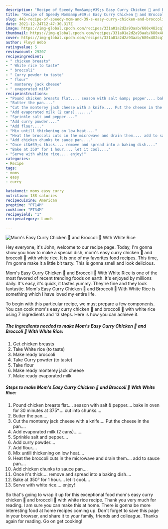 ```yaml
---
description: "Recipe of Speedy Mom&amp;#39;s Easy Curry Chicken 🍗 and Broccoli 🥦 With White Rice"
title: "Recipe of Speedy Mom&amp;#39;s Easy Curry Chicken 🍗 and Broccoli 🥦 With White Rice"
slug: 442-recipe-of-speedy-mom-and-39-s-easy-curry-chicken-and-broccoli-with-white-rice
date: 2021-12-24T12:47:30.317Z
image: https://img-global.cpcdn.com/recipes/331a01a2d2a93aab/680x482cq70/moms-easy-curry-chicken-and-broccoli-with-white-rice-recipe-main-photo.jpg
thumbnail: https://img-global.cpcdn.com/recipes/331a01a2d2a93aab/680x482cq70/moms-easy-curry-chicken-and-broccoli-with-white-rice-recipe-main-photo.jpg
cover: https://img-global.cpcdn.com/recipes/331a01a2d2a93aab/680x482cq70/moms-easy-curry-chicken-and-broccoli-with-white-rice-recipe-main-photo.jpg
author: Floyd Webb
ratingvalue: 5
reviewcount: 29207
recipeingredient:
- " chicken breasts"
- " White rice to taste"
- " broccoli"
- " Curry powder to taste"
- " flour"
- " monterey jack cheese"
- " evaporated milk"
recipeinstructions:
- "Pound chicken breasts flat.... season with salt &amp; pepper.... bake in oven for 30 minutes at 375°.... cut into chunks...."
- "Butter the pan...."
- "Cut the monterey jack cheese with a knife.... Put the cheese in the pan...."
- "Add evaporated milk (2 cans)......."
- "Sprinkle salt and pepper...."
- "Add curry powder...."
- "Add flour...."
- "Mix untill thickening on low heat...."
- "Heat the broccoli cuts in the microwave and drain them.... add to sauce pan...."
- "Add chicken chunks to sauce pan...."
- "Once it&#39;s thick.... remove and spread into a baking dish...."
- "Bake at 350° for 1 hour.... let it cool...."
- "Serve with white rice.... enjoy!"
categories:
- Recipe
tags:
- moms
- easy
- curry

katakunci: moms easy curry 
nutrition: 188 calories
recipecuisine: American
preptime: "PT14M"
cooktime: "PT34M"
recipeyield: "1"
recipecategory: Lunch

---
```



![Mom&#39;s Easy Curry Chicken 🍗 and Broccoli 🥦 With White Rice](https://img-global.cpcdn.com/recipes/331a01a2d2a93aab/680x482cq70/moms-easy-curry-chicken-and-broccoli-with-white-rice-recipe-main-photo.jpg)

Hey everyone, it's John, welcome to our recipe page. Today, I'm gonna show you how to make a special dish, mom&#39;s easy curry chicken 🍗 and broccoli 🥦 with white rice. It is one of my favorites food recipes. This time, I'm gonna make it a little bit tasty. This is gonna smell and look delicious.

Mom&#39;s Easy Curry Chicken 🍗 and Broccoli 🥦 With White Rice is one of the most favored of recent trending foods on earth. It's enjoyed by millions daily. It's easy, it's quick, it tastes yummy. They're fine and they look fantastic. Mom&#39;s Easy Curry Chicken 🍗 and Broccoli 🥦 With White Rice is something which I have loved my entire life.




To begin with this particular recipe, we must prepare a few components. You can cook mom&#39;s easy curry chicken 🍗 and broccoli 🥦 with white rice using 7 ingredients and 13 steps. Here is how you can achieve it.

<!--inarticleads1-->

##### The ingredients needed to make Mom&#39;s Easy Curry Chicken 🍗 and Broccoli 🥦 With White Rice:

1. Get  chicken breasts
1. Take  White rice (to taste)
1. Make ready  broccoli
1. Take  Curry powder (to taste)
1. Take  flour
1. Make ready  monterey jack cheese
1. Make ready  evaporated milk




<!--inarticleads2-->

##### Steps to make Mom&#39;s Easy Curry Chicken 🍗 and Broccoli 🥦 With White Rice:

1. Pound chicken breasts flat.... season with salt &amp; pepper.... bake in oven for 30 minutes at 375°.... cut into chunks....
1. Butter the pan....
1. Cut the monterey jack cheese with a knife.... Put the cheese in the pan....
1. Add evaporated milk (2 cans).......
1. Sprinkle salt and pepper....
1. Add curry powder....
1. Add flour....
1. Mix untill thickening on low heat....
1. Heat the broccoli cuts in the microwave and drain them.... add to sauce pan....
1. Add chicken chunks to sauce pan....
1. Once it&#39;s thick.... remove and spread into a baking dish....
1. Bake at 350° for 1 hour.... let it cool....
1. Serve with white rice.... enjoy!




So that's going to wrap it up for this exceptional food mom&#39;s easy curry chicken 🍗 and broccoli 🥦 with white rice recipe. Thank you very much for reading. I am sure you can make this at home. There is gonna be more interesting food at home recipes coming up. Don't forget to save this page in your browser, and share it to your family, friends and colleague. Thanks again for reading. Go on get cooking!
